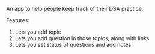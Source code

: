 An app to help people keep track of their DSA practice.

Features:
1. Lets you add topic
2. Lets you add question in those topics, along with links
3. Lets you set status of questions and add notes